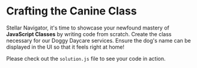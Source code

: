 # Crafting the Canine Class

Stellar Navigator, it's time to showcase your newfound mastery of **JavaScript Classes** by writing code from scratch. Create the class necessary for our Doggy Daycare services. Ensure the dog's name can be displayed in the UI so that it feels right at home!

Please check out the `solution.js` file to see your code in action.